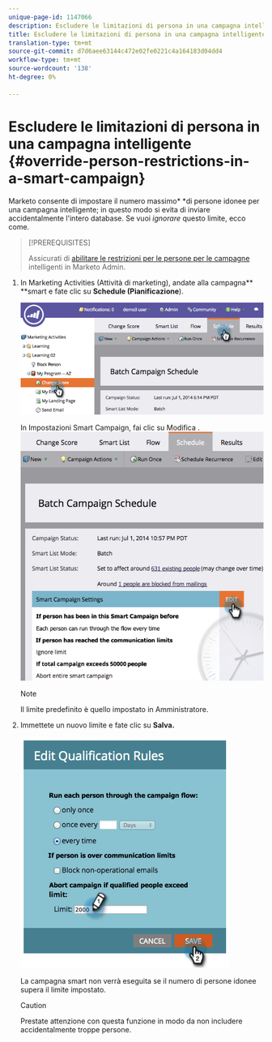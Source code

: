 ```yaml
---
unique-page-id: 1147066
description: Escludere le limitazioni di persona in una campagna intelligente - Documenti Marketo - Documentazione del prodotto
title: Escludere le limitazioni di persona in una campagna intelligente
translation-type: tm+mt
source-git-commit: d7d6aee63144c472e02fe0221c4a164183d04dd4
workflow-type: tm+mt
source-wordcount: '138'
ht-degree: 0%

---
```



# Escludere le limitazioni di persona in una campagna intelligente {#override-person-restrictions-in-a-smart-campaign}

Marketo consente di impostare il numero massimo* *di persone idonee per una campagna intelligente; in questo modo si evita di inviare accidentalmente l&#39;intero database. Se vuoi *ignorare* questo limite, ecco come.

>[!PREREQUISITES]
>
>Assicurati di [abilitare le restrizioni per le persone per le campagne](../../../../product-docs/administration/email-setup/enable-person-restrictions-for-smart-campaigns.md) intelligenti in Marketo Admin.

1. In Marketing Activities (Attività di marketing), andate alla campagna** **smart e fate clic su **Schedule (Pianificazione**).

   ![](assets/one.png)

   In Impostazioni Smart Campaign, fai clic su Modifica .
   ![](assets/two.png)

   >[!NOTE]
   >
   >Il limite predefinito è quello impostato in Amministratore.

1. Immettete un nuovo limite e fate clic su **Salva.**

   ![](assets/three.png)

   La campagna smart non verrà eseguita se il numero di persone idonee supera il limite impostato.

   >[!CAUTION]
   >
   >Prestate attenzione con questa funzione in modo da non includere accidentalmente troppe persone.

